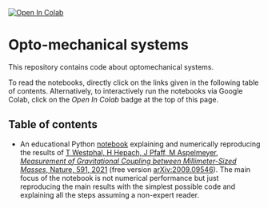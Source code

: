 <a target="_blank" href="https://colab.research.google.com/github/andreamari/optomechanics">
  <img src="https://colab.research.google.com/assets/colab-badge.svg" alt="Open In Colab"/>
</a>

# Opto-mechanical systems
This repository contains code about optomechanical systems.

To read the notebooks, directly click on the links given in the following table of contents. 
Alternatively, to interactively run the notebooks via Google Colab, click on the _Open In Colab_ badge at the top of this page.

## Table of contents

- An educational Python [notebook](optomechanics.ipynb) explaining and numerically reproducing the results of [T Westphal, H Hepach, J Pfaff, M Aspelmeyer, _Measurement of Gravitational Coupling between Millimeter-Sized Masses_, Nature, 591, 2021](https://doi.org/10.1038/s41586-021-03250-7)  (free version  [arXiv:2009.09546](https://arxiv.org/abs/2009.09546)). The main focus of the notebook is not numerical performance but just reproducing the main results with the simplest possible code and explaining all the steps assuming a non-expert reader.
